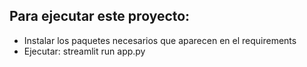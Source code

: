 ## Para ejecutar este proyecto:

- Instalar los paquetes necesarios que aparecen en el requirements
- Ejecutar: streamlit run app.py